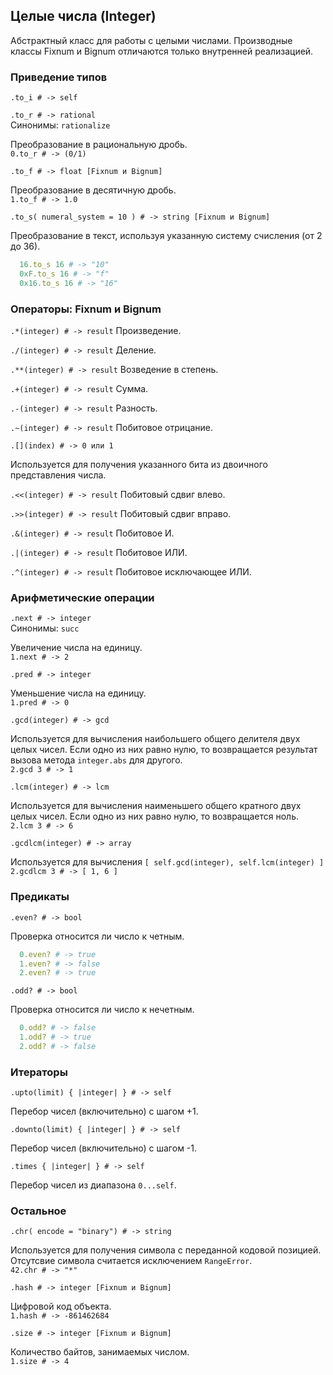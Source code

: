 ## Целые числа (Integer)

Абстрактный класс для работы с целыми числами. Производные классы Fixnum и Bignum отличаются только внутренней реализацией.

### Приведение типов

`.to_i # -> self`

`.to_r # -> rational`  
Синонимы: `rationalize`

Преобразование в рациональную дробь.  
`0.to_r # -> (0/1)`

`.to_f # -> float [Fixnum и Bignum]`

Преобразование в десятичную дробь.  
`1.to_f # -> 1.0`

`.to_s( numeral_system = 10 ) # -> string [Fixnum и Bignum]`

Преобразование в текст, используя указанную систему счисления (от 2 до 36).

~~~~~ ruby
  16.to_s 16 # -> "10"
  0xF.to_s 16 # -> "f"
  0x16.to_s 16 # -> "16"
~~~~~

### Операторы: Fixnum и Bignum

`.*(integer) # -> result` Произведение.

`./(integer) # -> result` Деление.

`.**(integer) # -> result` Возведение в степень.

`.+(integer) # -> result` Сумма.

`.-(integer) # -> result` Разность.

`.~(integer) # -> result` Побитовое отрицание.

`.[](index) # -> 0 или 1`

Используется для получения указанного бита из двоичного представления числа.

`.<<(integer) # -> result` Побитовый сдвиг влево.

`.>>(integer) # -> result` Побитовый сдвиг вправо.

`.&(integer) # -> result` Побитовое И.

`.|(integer) # -> result` Побитовое ИЛИ.

`.^(integer) # -> result` Побитовое исключающее ИЛИ.

### Арифметические операции

`.next # -> integer`  
Синонимы: `succ`

Увеличение числа на единицу.  
`1.next # -> 2`

`.pred # -> integer`

Уменьшение числа на единицу.  
`1.pred # -> 0`

`.gcd(integer) # -> gcd`

Используется для вычисления наибольшего общего делителя двух целых чисел. Если одно из них равно нулю, то возвращается результат вызова метода `integer.abs` для другого.  
`2.gcd 3 # -> 1`

`.lcm(integer) # -> lcm`

Используется для вычисления наименьшего общего кратного двух целых чисел. Если одно из них равно нулю, то возвращается ноль.  
`2.lcm 3 # -> 6`

`.gcdlcm(integer) # -> array`

Используется для вычисления `[ self.gcd(integer), self.lcm(integer) ]`  
`2.gcdlcm 3 # -> [ 1, 6 ]`

### Предикаты

`.even? # -> bool`

Проверка относится ли число к четным.

~~~~~ ruby
  0.even? # -> true
  1.even? # -> false
  2.even? # -> true
~~~~~

`.odd? # -> bool`

Проверка относится ли число к нечетным.

~~~~~ ruby
  0.odd? # -> false
  1.odd? # -> true
  2.odd? # -> false
~~~~~

### Итераторы

`.upto(limit) { |integer| } # -> self`

Перебор чисел (включительно) с шагом +1.

`.downto(limit) { |integer| } # -> self`

Перебор чисел (включительно) с шагом -1.

`.times { |integer| } # -> self`

Перебор чисел из диапазона `0...self`.

### Остальное

`.chr( encode = "binary") # -> string`

Используется для получения символа с переданной кодовой позицией. Отсутсвие символа считается исключением `RangeError`.  
`42.chr # -> "*"`

`.hash # -> integer [Fixnum и Bignum]`

Цифровой код объекта.  
`1.hash # -> -861462684`

`.size # -> integer [Fixnum и Bignum]`

Количество байтов, занимаемых числом.  
`1.size # -> 4`
